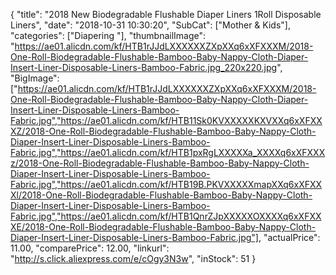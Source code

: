 {
	"title": "2018 New Biodegradable Flushable Diaper Liners   1Roll Disposable Liners",
	"date": "2018-10-31 10:30:20",
	"SubCat": ["Mother & Kids"],
	"categories": ["Diapering "],
	"thumbnailImage": "https://ae01.alicdn.com/kf/HTB1rJJdLXXXXXXZXpXXq6xXFXXXM/2018-One-Roll-Biodegradable-Flushable-Bamboo-Baby-Nappy-Cloth-Diaper-Insert-Liner-Disposable-Liners-Bamboo-Fabric.jpg_220x220.jpg",
	"BigImage": ["https://ae01.alicdn.com/kf/HTB1rJJdLXXXXXXZXpXXq6xXFXXXM/2018-One-Roll-Biodegradable-Flushable-Bamboo-Baby-Nappy-Cloth-Diaper-Insert-Liner-Disposable-Liners-Bamboo-Fabric.jpg","https://ae01.alicdn.com/kf/HTB11Sk0KVXXXXXKXVXXq6xXFXXXZ/2018-One-Roll-Biodegradable-Flushable-Bamboo-Baby-Nappy-Cloth-Diaper-Insert-Liner-Disposable-Liners-Bamboo-Fabric.jpg","https://ae01.alicdn.com/kf/HTB1pxRgLXXXXXa_XXXXq6xXFXXXz/2018-One-Roll-Biodegradable-Flushable-Bamboo-Baby-Nappy-Cloth-Diaper-Insert-Liner-Disposable-Liners-Bamboo-Fabric.jpg","https://ae01.alicdn.com/kf/HTB19B.PKVXXXXXmapXXq6xXFXXXl/2018-One-Roll-Biodegradable-Flushable-Bamboo-Baby-Nappy-Cloth-Diaper-Insert-Liner-Disposable-Liners-Bamboo-Fabric.jpg","https://ae01.alicdn.com/kf/HTB1QnrZJpXXXXXOXXXXq6xXFXXXE/2018-One-Roll-Biodegradable-Flushable-Bamboo-Baby-Nappy-Cloth-Diaper-Insert-Liner-Disposable-Liners-Bamboo-Fabric.jpg"],
	"actualPrice": 11.00,
	"comparePrice": 12.00,
	"linkurl": "http://s.click.aliexpress.com/e/cOgy3N3w",
	"inStock": 51
}
